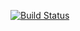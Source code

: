 [![Build Status](https://travis-ci.org/cs361-W16/Blackjack-5.svg?branch=master)](https://travis-ci.org/cs361-W16/Blackjack-5)